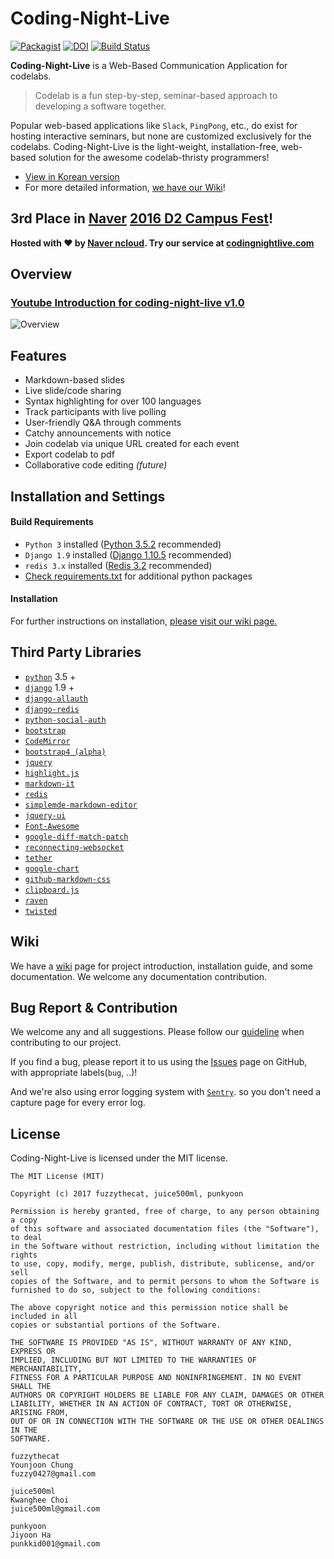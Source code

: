 # Coding-Night-Live
[![Packagist](https://img.shields.io/packagist/l/doctrine/orm.svg)](https://github.com/dduk-ddak/coding-night-live/blob/master/LICENSE) [![DOI](https://zenodo.org/badge/76672254.svg)](https://zenodo.org/badge/latestdoi/76672254) [![Build Status](https://travis-ci.org/dduk-ddak/coding-night-live.svg?branch=master)](https://travis-ci.org/dduk-ddak/coding-night-live)

**Coding-Night-Live** is a Web-Based Communication Application for codelabs.
> Codelab is a fun step-by-step, seminar-based approach to developing a software together. 

Popular web-based applications like `Slack`, `PingPong`, etc., do exist for hosting interactive seminars, but none are customized exclusively for the codelabs. Coding-Night-Live is the light-weight, installation-free, web-based solution for the awesome codelab-thristy programmers!

* [View in Korean version](https://github.com/dduk-ddak/coding-night-live/blob/master/docs/README.ko.md)
* For more detailed information, [we have our Wiki](https://github.com/dduk-ddak/coding-night-live/wiki)!

## 3rd Place in [Naver](https://github.com/naver) [2016 D2 Campus Fest](https://github.com/D2CAMPUS-FEST/2016)!
**Hosted with ♥ by [Naver ncloud](https://www.ncloud.com). Try our service at [codingnightlive.com](http://codingnightlive.com)**

## Overview
### [Youtube Introduction for coding-night-live v1.0](https://youtu.be/EgOmuShXVNE)
![Overview](https://github.com/dduk-ddak/coding-night-live/blob/master/docs/img/0.%20Overview.gif)

## Features
* Markdown-based slides
* Live slide/code sharing
* Syntax highlighting for over 100 languages
* Track participants with live polling
* User-friendly Q&A through comments
* Catchy announcements with notice
* Join codelab via unique URL created for each event 
* Export codelab to pdf
* Collaborative code editing *(future)*

## Installation and Settings

#### Build Requirements

* `Python 3` installed ([Python 3.5.2](https://www.python.org/downloads/release/python-352/) recommended)
* `Django 1.9` installed ([Django 1.10.5](https://www.djangoproject.com/download/) recommended)
* `redis 3.x` installed ([Redis 3.2](https://redis.io/download) recommended)
* [Check requirements.txt](https://github.com/dduk-ddak/coding-night-live/blob/master/requirements.txt) for additional python packages

#### Installation

For further instructions on installation, [please visit our wiki page.](https://github.com/dduk-ddak/coding-night-live/wiki/2.-Installation-and-Settings)

## Third Party Libraries
* [`python`](https://www.python.org/) 3.5 +
* [`django`](https://github.com/django/django) 1.9 +
* [`django-allauth`](https://github.com/pennersr/django-allauth)
* [`django-redis`](https://github.com/niwinz/django-redis)
* [`python-social-auth`](https://github.com/omab/python-social-auth)
* [`bootstrap`](https://github.com/twbs/bootstrap)
* [`CodeMirror`](https://github.com/codemirror/CodeMirror)
* [`bootstrap4 (alpha)`](https://v4-alpha.getbootstrap.com/)
* [`jquery`](https://github.com/jquery/jquery)
* [`highlight.js`](https://github.com/isagalaev/highlight.js)
* [`markdown-it`](https://github.com/markdown-it/markdown-it)
* [`redis`](https://github.com/antirez/redis)
* [`simplemde-markdown-editor`](https://github.com/NextStepWebs/simplemde-markdown-editor)
* [`jquery-ui`](https://github.com/jquery/jquery-ui)
* [`Font-Awesome`](https://github.com/FortAwesome/Font-Awesome)
* [`google-diff-match-patch`](https://code.google.com/p/google-diff-match-patch/)
* [`reconnecting-websocket`](https://github.com/joewalnes/reconnecting-websocket)
* [`tether`](https://github.com/HubSpot/tether/)
* [`google-chart`](https://github.com/GoogleWebComponents/google-chart)
* [`github-markdown-css`](https://github.com/sindresorhus/github-markdown-css)
* [`clipboard.js`](https://clipboardjs.com/)
* [`raven`](https://github.com/getsentry/raven-python/)
* [`twisted`](https://github.com/twisted/twisted/)

## Wiki

We have a [wiki](https://github.com/dduk-ddak/coding-night-live/wiki) page for project introduction, installation guide, and some documentation.
We welcome any documentation contribution.

## Bug Report & Contribution

We welcome any and all suggestions. Please follow our [guideline](https://github.com/dduk-ddak/coding-night-live/wiki/5.-Contributing-guide) when contributing to our project.

If you find a bug, please report it to us using the [Issues](https://github.com/dduk-ddak/coding-night-live/issues) page on GitHub, with appropriate labels(`bug`, ..)!

And we're also using error logging system with [`Sentry`](https://sentry.io/dduk-ddak/). so you don't need a capture page for every error log.

## License
Coding-Night-Live is licensed under the MIT license.
```
The MIT License (MIT)

Copyright (c) 2017 fuzzythecat, juice500ml, punkyoon

Permission is hereby granted, free of charge, to any person obtaining a copy
of this software and associated documentation files (the "Software"), to deal
in the Software without restriction, including without limitation the rights
to use, copy, modify, merge, publish, distribute, sublicense, and/or sell
copies of the Software, and to permit persons to whom the Software is
furnished to do so, subject to the following conditions:

The above copyright notice and this permission notice shall be included in all
copies or substantial portions of the Software.

THE SOFTWARE IS PROVIDED "AS IS", WITHOUT WARRANTY OF ANY KIND, EXPRESS OR
IMPLIED, INCLUDING BUT NOT LIMITED TO THE WARRANTIES OF MERCHANTABILITY,
FITNESS FOR A PARTICULAR PURPOSE AND NONINFRINGEMENT. IN NO EVENT SHALL THE
AUTHORS OR COPYRIGHT HOLDERS BE LIABLE FOR ANY CLAIM, DAMAGES OR OTHER
LIABILITY, WHETHER IN AN ACTION OF CONTRACT, TORT OR OTHERWISE, ARISING FROM,
OUT OF OR IN CONNECTION WITH THE SOFTWARE OR THE USE OR OTHER DEALINGS IN THE
SOFTWARE.

fuzzythecat
Younjoon Chung
fuzzy0427@gmail.com

juice500ml
Kwanghee Choi
juice500ml@gmail.com

punkyoon
Jiyoon Ha
punkkid001@gmail.com
```
